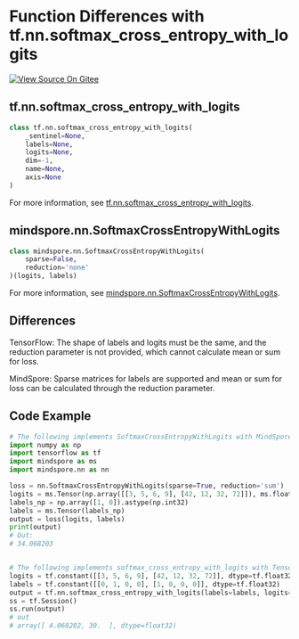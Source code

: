 # Function Differences with tf.nn.softmax_cross_entropy_with_logits

[![View Source On Gitee](https://mindspore-website.obs.cn-north-4.myhuaweicloud.com/website-images/r1.10/resource/_static/logo_source_en.png)](https://gitee.com/mindspore/docs/blob/r1.10/docs/mindspore/source_en/note/api_mapping/tensorflow_diff/SoftmaxCrossEntropyWithLogits.md)

## tf.nn.softmax_cross_entropy_with_logits

```python
class tf.nn.softmax_cross_entropy_with_logits(
    _sentinel=None,
    labels=None,
    logits=None,
    dim=-1,
    name=None,
    axis=None
)
```

For more information, see [tf.nn.softmax_cross_entropy_with_logits](https://www.tensorflow.org/versions/r1.15/api_docs/python/tf/nn/softmax_cross_entropy_with_logits).

## mindspore.nn.SoftmaxCrossEntropyWithLogits

```python
class mindspore.nn.SoftmaxCrossEntropyWithLogits(
    sparse=False,
    reduction='none'
)(logits, labels)
```

For more information, see [mindspore.nn.SoftmaxCrossEntropyWithLogits](https://mindspore.cn/docs/en/r1.10/api_python/nn/mindspore.nn.SoftmaxCrossEntropyWithLogits.html).

## Differences

TensorFlow: The shape of labels and logits must be the same, and the reduction parameter is not provided, which cannot calculate mean or sum for loss.

MindSpore: Sparse matrices for labels are supported and mean or sum for loss can be calculated through the reduction parameter.

## Code Example

```python
# The following implements SoftmaxCrossEntropyWithLogits with MindSpore.
import numpy as np
import tensorflow as tf
import mindspore as ms
import mindspore.nn as nn

loss = nn.SoftmaxCrossEntropyWithLogits(sparse=True, reduction='sum')
logits = ms.Tensor(np.array([[3, 5, 6, 9], [42, 12, 32, 72]]), ms.float32)
labels_np = np.array([1, 0]).astype(np.int32)
labels = ms.Tensor(labels_np)
output = loss(logits, labels)
print(output)
# Out:
# 34.068203


# The following implements softmax_cross_entropy_with_logits with TensorFlow.
logits = tf.constant([[3, 5, 6, 9], [42, 12, 32, 72]], dtype=tf.float32)
labels = tf.constant([[0, 1, 0, 0], [1, 0, 0, 0]], dtype=tf.float32)
output = tf.nn.softmax_cross_entropy_with_logits(labels=labels, logits=logits)
ss = tf.Session()
ss.run(output)
# out
# array([ 4.068202, 30.  ], dtype=float32)
```
